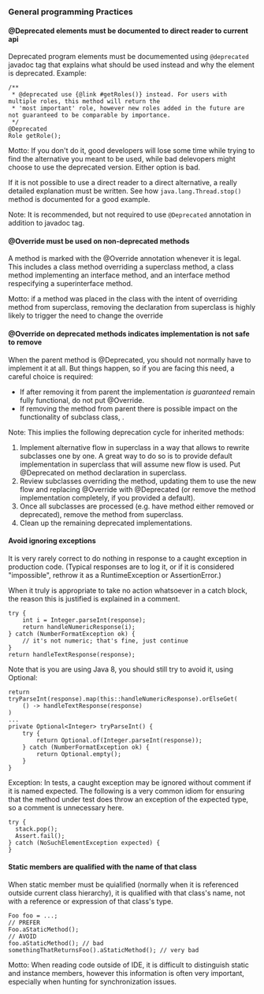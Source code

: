 ### General programming Practices 

#### @Deprecated elements must be documented to direct reader to current api

Deprecated program elements must be documemented using `@deprecated` javadoc tag that explains what should be used 
instead and why the element is deprecated. Example:

    /** 
     * @deprecated use {@link #getRoles()} instead. For users with multiple roles, this method will return the 
     * 'most important' role, however new roles added in the future are not guaranteed to be comparable by importance.
     */
    @Deprecated
    Role getRole(); 

Motto: If you don't do it, good developers will lose some time while trying to find the alternative you meant to be 
used, while bad delevopers might choose to use the deprecated version. Either option is bad.

If it is not possible to use a direct reader to a direct alternative, a really detailed explanation must be written.
See how `java.lang.Thread.stop()` method is documented for a good example.

Note: It is recommended, but not required to use `@Deprecated` annotation in addition to javadoc tag.          
          

#### @Override must be used on non-deprecated methods

A method is marked with the @Override annotation whenever it is legal. This includes a class method overriding a 
superclass method, a class method implementing an interface method, and an interface method respecifying a 
superinterface method.

Motto: if a method was placed in the class with the intent of overriding method from superclass, removing the 
declaration from superclass is highly likely to trigger the need to change the override  


#### @Override on deprecated methods indicates implementation is not safe to remove

When the parent method is @Deprecated, you should not normally have to implement it at all. But things happen, so if you 
are facing this need, a careful choice is required:
- If after removing it from parent the implementation *is guaranteed* remain fully functional, do not put @Override.
- If removing the method from parent there is possible impact on the functionality of subclass class, .

Note: This implies the following deprecation cycle for inherited methods:

1. Implement alternative flow in superclass in a way that allows to rewrite subclasses one by one. A great way to do so
is to provide default implementation in superclass that will assume new flow is used. Put @Deprecated on method 
declaration in superclass.
2. Review subclasses overriding the method, updating them to use the new flow and replacing @Override with @Deprecated 
(or remove the method implementation completely, if you provided a default).
3. Once all subclasses are processed (e.g. have method either removed or deprecated), remove the method from superclass.
4. Clean up the remaining deprecated implementations.
  

#### Avoid ignoring exceptions 

It is very rarely correct to do nothing in response to a caught exception in production code.  (Typical responses are 
to log it, or if it is considered "impossible", rethrow it as a  RuntimeException or AssertionError.)

When it truly is appropriate to take no action whatsoever in a catch block, the reason this is justified is explained in 
a comment.

    try {
        int i = Integer.parseInt(response);
        return handleNumericResponse(i);
    } catch (NumberFormatException ok) {
        // it's not numeric; that's fine, just continue
    }
    return handleTextResponse(response);

Note that is you are using Java 8, you should still try to avoid it, using Optional: 

    return tryParseInt(response).map(this::handleNumericResponse).orElseGet(
        () -> handleTextResponse(response)
    )
    ...
    private Optional<Integer> tryParseInt() {
        try {
            return Optional.of(Integer.parseInt(response));
        } catch (NumberFormatException ok) {
            return Optional.empty();
        }
    }

Exception: In tests, a caught exception may be ignored without comment if it is named expected. The following is a very 
common idiom for ensuring that the method under test does throw an exception of the expected type, so a comment is 
unnecessary here.

    try {
      stack.pop();
      Assert.fail();
    } catch (NoSuchElementException expected) {
    }


#### Static members are qualified with the name of that class  

When static member must be quialified (normally when it is referenced outside current class hierarchy), it is qualified 
with that class's name, not with a reference or expression of that class's type. 

    Foo foo = ...;
    // PREFER
    Foo.aStaticMethod(); 
    // AVOID
    foo.aStaticMethod(); // bad
    somethingThatReturnsFoo().aStaticMethod(); // very bad

Motto: When reading code outside of IDE, it is difficult to distinguish static and instance members, however this
information is often very important, especially when hunting for synchronization issues.
